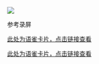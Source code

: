 ![](https://cdn.nlark.com/yuque/0/2024/png/43733777/1732692587598-eb7b8413-af60-4590-ab5f-778c9d72d840.png)



参考录屏

[此处为语雀卡片，点击链接查看](https://www.yuque.com/ttk5k0/manpny/ywtxpann98013ggl#yiOnX)

[此处为语雀卡片，点击链接查看](https://www.yuque.com/ttk5k0/manpny/ywtxpann98013ggl#yt8E3)

